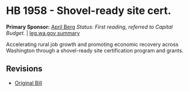 # HB 1958 - Shovel-ready site cert.
**Primary Sponsor:** [April Berg](/person/leg/april.berg.md)
*Status: First reading, referred to Capital Budget.* | [leg.wa.gov summary](https://app.leg.wa.gov/billsummary?BillNumber=1958&Year=2021)

Accelerating rural job growth and promoting economic recovery across Washington through a shovel-ready site certification program and grants.

## Revisions
* [Original Bill](1/)
